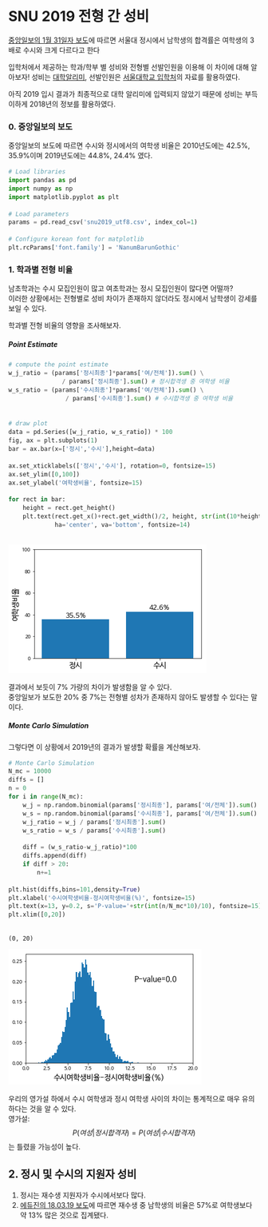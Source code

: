 
# SNU 2019 전형 간 성비

[중앙일보의 1월 31일자 보도](https://news.joins.com/article/23340117)에 따르면 서울대 정시에서 남학생의 합격률은 여학생의 3배로 수시와 크게 다르다고 한다

입학처에서 제공하는 학과/학부 별 성비와 전형별 선발인원을 이용해 이 차이에 대해 알아보자!
성비는 [대학알리미](http://www.academyinfo.go.kr/), 선발인원은 [서울대학교 입학처](http://admission.snu.ac.kr/index.html)의 자료를 활용하였다.

아직 2019 입시 결과가 최종적으로 대학 알리미에 입력되지 않았기 때문에 성비는 부득이하게 2018년의 정보를 활용하였다.

### 0. 중앙일보의 보도
중앙일보의 보도에 따르면 수시와 정시에서의 여학생 비율은 2010년도에는 42.5%, 35.9%이며 2019년도에는 44.8%, 24.4% 였다.


```python
# Load libraries
import pandas as pd
import numpy as np
import matplotlib.pyplot as plt

# Load parameters
params = pd.read_csv('snu2019_utf8.csv', index_col=1)

# Configure korean font for matplotlib
plt.rcParams['font.family'] = 'NanumBarunGothic'
```



### 1. 학과별 전형 비율
남초학과는 수시 모집인원이 많고 여초학과는 정시 모집인원이 많다면 어떨까?  
 이러한 상황에서는 전형별로 성비 차이가 존재하지 않더라도 정시에서 남학생이 강세를 보일 수 있다. 

학과별 전형 비율의 영향을 조사해보자.

##### Point Estimate


```python
# compute the point estimate
w_j_ratio = (params['정시최종']*params['여/전체']).sum() \
               / params['정시최종'].sum() # 정시합격생 중 여학생 비율
w_s_ratio = (params['수시최종']*params['여/전체']).sum() \
                / params['수시최종'].sum() # 수시합격생 중 여학생 비율

    
# draw plot
data = pd.Series([w_j_ratio, w_s_ratio]) * 100
fig, ax = plt.subplots(1)
bar = ax.bar(x=['정시','수시'],height=data)

ax.set_xticklabels(['정시','수시'], rotation=0, fontsize=15)
ax.set_ylim([0,100])
ax.set_ylabel('여학생비율', fontsize=15)

for rect in bar:
    height = rect.get_height()
    plt.text(rect.get_x()+rect.get_width()/2, height, str(int(10*height)/10)+'%', 
             ha='center', va='bottom', fontsize=14)
    
```


![png](output_5_0.png)


결과에서 보듯이 7% 가량의 차이가 발생함을 알 수 있다.  
중앙일보가 보도한 20% 중 7%는 전형별 성차가 존재하지 않아도 발생할 수 있다는 말이다.  

##### Monte Carlo Simulation
그렇다면 이 상황에서 2019년의 결과가 발생할 확률을 계산해보자.


```python
# Monte Carlo Simulation
N_mc = 10000
diffs = []
n = 0
for i in range(N_mc):
    w_j = np.random.binomial(params['정시최종'], params['여/전체']).sum()
    w_s = np.random.binomial(params['수시최종'], params['여/전체']).sum()
    w_j_ratio = w_j / params['정시최종'].sum()
    w_s_ratio = w_s / params['수시최종'].sum()
    
    diff = (w_s_ratio-w_j_ratio)*100
    diffs.append(diff)
    if diff > 20:
        n+=1

plt.hist(diffs,bins=101,density=True)
plt.xlabel('수시여학생비율-정시여학생비율(%)', fontsize=15)
plt.text(x=13, y=0.2, s='P-value='+str(int(n/N_mc*10)/10), fontsize=15)
plt.xlim([0,20])
    
```




    (0, 20)




![png](output_7_1.png)


우리의 영가설 하에서 수시 여학생과 정시 여학생 사이의 차이는 통계적으로 매우 유의하다는 것을 알 수 있다.  
영가설: $$P(여성|정시합격자) = P(여성|수시합격자)$$는 틀렸을 가능성이 높다. 

## 2. 정시 및 수시의 지원자 성비

1. 정시는 재수생 지원자가 수시에서보다 많다.
1. [에듀진의 18.03.19 보도](http://www.edujin.co.kr/news/articleView.html?idxno=18445)에 따르면 재수생 중 남학생의 비율은 57%로 여학생보다 약 13% 많은 것으로 집계됐다.
